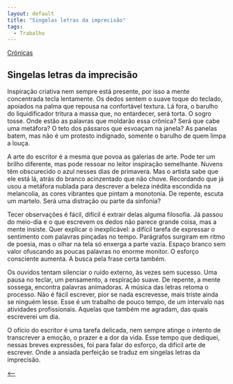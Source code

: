 ```yaml
---
layout: default
title: "Singelas letras da imprecisão"
tags:
  - Trabalho
--- 
```




[Crônicas](./)

## Singelas letras da imprecisão

Inspiração criativa nem sempre está presente, por isso a mente concentrada tecla lentamente. Os dedos sentem o suave toque do teclado, apoiados na palma que repousa na confortável textura. Lá fora, o barulho do liquidificador tritura a massa que, no entardecer, será torta. O sogro tosse. Onde estão as palavras que moldarão essa crônica? Será que cabe uma metáfora? O teto dos pássaros que esvoaçam na janela? As panelas batem, mas não é um protesto indignado, somente o barulho de quem limpa a louça.

A arte do escritor é a mesma que povoa as galerias de arte. Pode ter um brilho diferente, mas pode ressoar no leitor inspiração semelhante. Nuvens têm obscurecido o azul nesses dias de primavera. Mas o artista sabe que ele está lá, atrás do branco acinzentado que não chove. Recordando que já usou a metáfora nublada para descrever a beleza inédita escondida na melancolia, as cores vibrantes que pintam a monotonia. De repente, escuta um martelo. Será uma distração ou parte da sinfonia?

Tecer observações é fácil, difícil é extrair delas alguma filosofia. Já passou do meio-dia e o que escrevem os dedos não parece grande coisa, mas a mente insiste. Quer explicar o inexplicável: a difícil tarefa de expressar o sentimento com palavras pinçadas no tempo. Parágrafos surgiram em ritmo de poesia, mas o olhar na tela só enxerga a parte vazia. Espaço branco sem valor ofuscando as poucas palavras no enorme monitor. O esforço consciente aumenta. A busca pela frase certa também.

Os ouvidos tentam silenciar o ruído externo, às vezes sem sucesso. Uma pausa no teclar, um pensamento, a respiração suave. De repente, a mente sossega, encontra palavras animadoras. A música das letras retoma o processo. Não é fácil escrever, pior se nada escrevesse, mais triste ainda se ninguém lesse. Esse é um trabalho de pouco tempo, de um intervalo nas atividades profissionais. Aquelas que também me agradam, das quais escreverei um dia.

O ofício do escritor é uma tarefa delicada, nem sempre atinge o intento de transcrever a emoção, o prazer e a dor da vida. Esse tempo que dediquei, nessas breves expressões, foi para falar do esforço, da difícil arte de escrever. Onde a ansiada perfeição se traduz em singelas letras da imprecisão.

[<--](./)